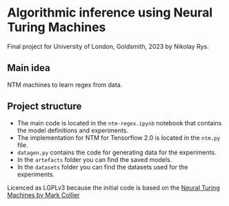 # Algorithmic inference using Neural Turing Machines
Final project for University of London, Goldsmith, 2023 by Nikolay Rys.

## Main idea
NTM machines to learn regex from data. 

## Project structure
* The main code is located in the `ntm-regex.ipynb` notebook that contains the model definitions and experiments.
* The implementation for NTM for Tensorflow 2.0 is located in the `ntm.py` file.
* `datagen.py` contains the code for generating data for the experiments.
* In the `artefacts` folder you can find the saved models.
* In the `datasets` folder you can find the datasets used for the experiments.

Licenced as LGPLv3 because the initial code is based on the [Neural Turing Machines by Mark Collier](https://github.com/MarkPKCollier/NeuralTuringMachine)